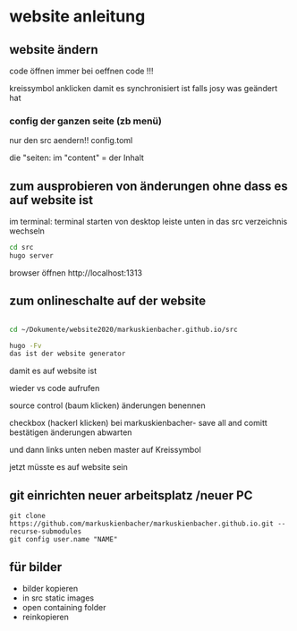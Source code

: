 # website anleitung

## website ändern

code öffnen
immer bei oeffnen code !!!

kreissymbol anklicken damit es synchronisiert ist falls josy was geändert hat

### config der ganzen seite (zb menü)

nur den src aendern!!
config.toml

die "seiten:
im "content" = der Inhalt

## zum ausprobieren von änderungen ohne dass es auf website ist

im terminal: terminal starten von desktop leiste unten
in das src verzeichnis wechseln

```sh
cd src
hugo server
```

browser öffnen
http://localhost:1313


## zum onlineschalte auf der website

```sh

cd ~/Dokumente/website2020/markuskienbacher.github.io/src

hugo -Fv
das ist der website generator
```

damit es auf website ist

wieder vs code aufrufen

source control (baum klicken) 
änderungen benennen

checkbox (hackerl klicken) bei markuskienbacher- 
save all and comitt bestätigen
änderungen abwarten 

und dann links unten neben master auf Kreissymbol

jetzt müsste es auf website sein



## git einrichten neuer arbeitsplatz /neuer PC

```
git clone https://github.com/markuskienbacher/markuskienbacher.github.io.git --recurse-submodules
git config user.name "NAME"
```

## für bilder

* bilder kopieren
* in src static images
* open containing folder
* reinkopieren
